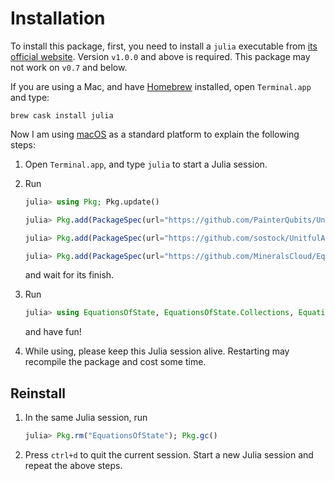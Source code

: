 # Installation

To install this package, first, you need to install a `julia` executable from
[its official website](https://julialang.org/downloads/). Version `v1.0.0` and
above is required. This package may not work on `v0.7` and below.

If you are using a Mac, and have [Homebrew](https://brew.sh) installed, open
`Terminal.app` and type:

```shell
brew cask install julia
```

Now I am using [macOS](https://en.wikipedia.org/wiki/MacOS) as a standard
platform to explain the following steps:

1. Open `Terminal.app`, and type `julia` to start a Julia session.

2. Run

   ```julia
   julia> using Pkg; Pkg.update()

   julia> Pkg.add(PackageSpec(url="https://github.com/PainterQubits/Unitful.jl"))

   julia> Pkg.add(PackageSpec(url="https://github.com/sostock/UnitfulAtomic.jl"))

   julia> Pkg.add(PackageSpec(url="https://github.com/MineralsCloud/EquationsOfState.jl"))
   ```

   and wait for its finish.

3. Run

   ```julia
   julia> using EquationsOfState, EquationsOfState.Collections, EquationsOfState.Find, EquationsOfState.NonlinearFitting, Unitful, UnitfulAtomic
   ```

   and have fun!
   
4. While using, please keep this Julia session alive. Restarting may recompile the package and cost some time.

## Reinstall

1. In the same Julia session, run

   ```julia
   julia> Pkg.rm("EquationsOfState"); Pkg.gc()
   ```

2. Press `ctrl+d` to quit the current session. Start a new Julia session and repeat the above steps.